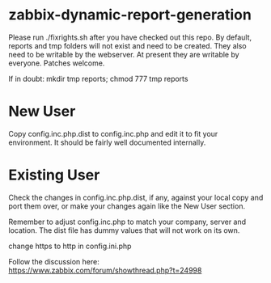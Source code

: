 zabbix-dynamic-report-generation
================================
Please run ./fixrights.sh after you have checked out this repo. By default, reports and tmp folders will not exist and need to be created.
They also need to be writable by the webserver. At present they are writable by everyone. Patches welcome.

If in doubt: mkdir tmp reports; chmod 777 tmp reports

New User
========
Copy config.inc.php.dist to config.inc.php and edit it to fit your environment. It should be fairly well documented internally.

Existing User
=============
Check the changes in config.inc.php.dist, if any, against your local copy and port them over, or make your changes again like the New User section.

Remember to adjust config.inc.php to match your company, server and location. The dist file has dummy values that will not work on its own.


change https to http in config.ini.php



Follow the discussion here:
https://www.zabbix.com/forum/showthread.php?t=24998
